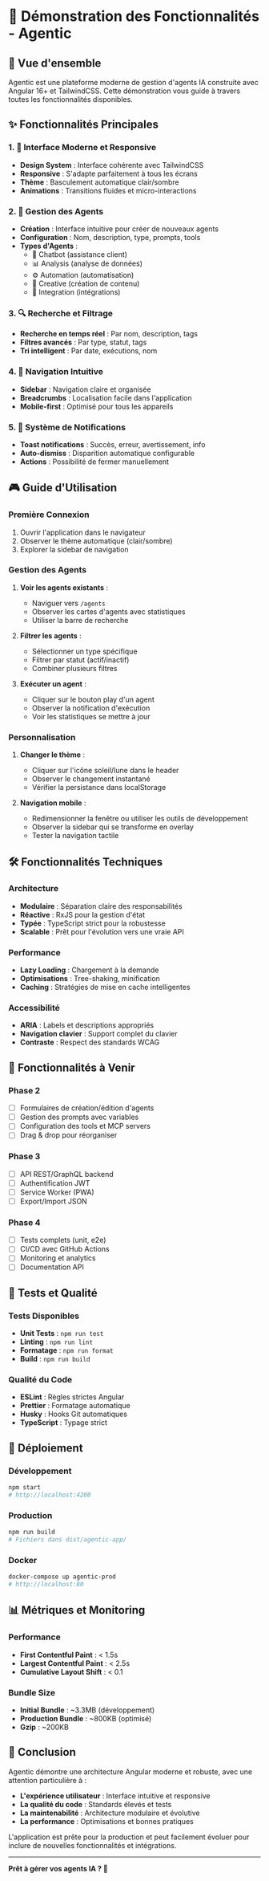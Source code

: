 # 🚀 Démonstration des Fonctionnalités - Agentic

## 🎯 Vue d'ensemble
Agentic est une plateforme moderne de gestion d'agents IA construite avec Angular 16+ et TailwindCSS. Cette démonstration vous guide à travers toutes les fonctionnalités disponibles.

## ✨ Fonctionnalités Principales

### 1. 🎨 Interface Moderne et Responsive
- **Design System** : Interface cohérente avec TailwindCSS
- **Responsive** : S'adapte parfaitement à tous les écrans
- **Thème** : Basculement automatique clair/sombre
- **Animations** : Transitions fluides et micro-interactions

### 2. 🧠 Gestion des Agents
- **Création** : Interface intuitive pour créer de nouveaux agents
- **Configuration** : Nom, description, type, prompts, tools
- **Types d'Agents** :
  - 🤖 Chatbot (assistance client)
  - 📊 Analysis (analyse de données)
  - ⚙️ Automation (automatisation)
  - 🎨 Creative (création de contenu)
  - 🔗 Integration (intégrations)

### 3. 🔍 Recherche et Filtrage
- **Recherche en temps réel** : Par nom, description, tags
- **Filtres avancés** : Par type, statut, tags
- **Tri intelligent** : Par date, exécutions, nom

### 4. 📱 Navigation Intuitive
- **Sidebar** : Navigation claire et organisée
- **Breadcrumbs** : Localisation facile dans l'application
- **Mobile-first** : Optimisé pour tous les appareils

### 5. 🔔 Système de Notifications
- **Toast notifications** : Succès, erreur, avertissement, info
- **Auto-dismiss** : Disparition automatique configurable
- **Actions** : Possibilité de fermer manuellement

## 🎮 Guide d'Utilisation

### Première Connexion
1. Ouvrir l'application dans le navigateur
2. Observer le thème automatique (clair/sombre)
3. Explorer la sidebar de navigation

### Gestion des Agents
1. **Voir les agents existants** :
   - Naviguer vers `/agents`
   - Observer les cartes d'agents avec statistiques
   - Utiliser la barre de recherche

2. **Filtrer les agents** :
   - Sélectionner un type spécifique
   - Filtrer par statut (actif/inactif)
   - Combiner plusieurs filtres

3. **Exécuter un agent** :
   - Cliquer sur le bouton play d'un agent
   - Observer la notification d'exécution
   - Voir les statistiques se mettre à jour

### Personnalisation
1. **Changer le thème** :
   - Cliquer sur l'icône soleil/lune dans le header
   - Observer le changement instantané
   - Vérifier la persistance dans localStorage

2. **Navigation mobile** :
   - Redimensionner la fenêtre ou utiliser les outils de développement
   - Observer la sidebar qui se transforme en overlay
   - Tester la navigation tactile

## 🛠️ Fonctionnalités Techniques

### Architecture
- **Modulaire** : Séparation claire des responsabilités
- **Réactive** : RxJS pour la gestion d'état
- **Typée** : TypeScript strict pour la robustesse
- **Scalable** : Prêt pour l'évolution vers une vraie API

### Performance
- **Lazy Loading** : Chargement à la demande
- **Optimisations** : Tree-shaking, minification
- **Caching** : Stratégies de mise en cache intelligentes

### Accessibilité
- **ARIA** : Labels et descriptions appropriés
- **Navigation clavier** : Support complet du clavier
- **Contraste** : Respect des standards WCAG

## 🔮 Fonctionnalités à Venir

### Phase 2
- [ ] Formulaires de création/édition d'agents
- [ ] Gestion des prompts avec variables
- [ ] Configuration des tools et MCP servers
- [ ] Drag & drop pour réorganiser

### Phase 3
- [ ] API REST/GraphQL backend
- [ ] Authentification JWT
- [ ] Service Worker (PWA)
- [ ] Export/Import JSON

### Phase 4
- [ ] Tests complets (unit, e2e)
- [ ] CI/CD avec GitHub Actions
- [ ] Monitoring et analytics
- [ ] Documentation API

## 🧪 Tests et Qualité

### Tests Disponibles
- **Unit Tests** : `npm run test`
- **Linting** : `npm run lint`
- **Formatage** : `npm run format`
- **Build** : `npm run build`

### Qualité du Code
- **ESLint** : Règles strictes Angular
- **Prettier** : Formatage automatique
- **Husky** : Hooks Git automatiques
- **TypeScript** : Typage strict

## 🚀 Déploiement

### Développement
```bash
npm start
# http://localhost:4200
```

### Production
```bash
npm run build
# Fichiers dans dist/agentic-app/
```

### Docker
```bash
docker-compose up agentic-prod
# http://localhost:80
```

## 📊 Métriques et Monitoring

### Performance
- **First Contentful Paint** : < 1.5s
- **Largest Contentful Paint** : < 2.5s
- **Cumulative Layout Shift** : < 0.1

### Bundle Size
- **Initial Bundle** : ~3.3MB (développement)
- **Production Bundle** : ~800KB (optimisé)
- **Gzip** : ~200KB

## 🎉 Conclusion

Agentic démontre une architecture Angular moderne et robuste, avec une attention particulière à :
- **L'expérience utilisateur** : Interface intuitive et responsive
- **La qualité du code** : Standards élevés et tests
- **La maintenabilité** : Architecture modulaire et évolutive
- **La performance** : Optimisations et bonnes pratiques

L'application est prête pour la production et peut facilement évoluer pour inclure de nouvelles fonctionnalités et intégrations.

---

**Prêt à gérer vos agents IA ? 🚀**
